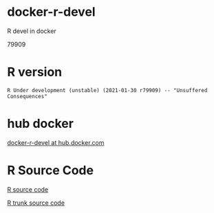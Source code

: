 docker-r-devel
==============

R devel in docker

79909

R version
=========

```
R Under development (unstable) (2021-01-30 r79909) -- "Unsuffered Consequences"
```

hub docker
==========

[docker-r-devel at hub.docker.com](https://hub.docker.com/r/manabuishii/docker-r-devel/)

R Source Code
=============

[R source code](https://svn.r-project.org/R/)

[R trunk source code](https://svn.r-project.org/R/trunk/)
